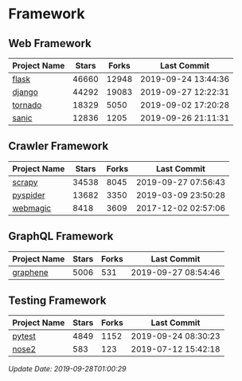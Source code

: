 # Framework

## Web Framework

| Project Name | Stars | Forks | Last Commit |
| ------------ | ----- | ----- | ----------- |
| [flask](https://github.com/pallets/flask) | 46660 | 12948 | 2019-09-24 13:44:36 |
| [django](https://github.com/django/django) | 44292 | 19083 | 2019-09-27 12:22:31 |
| [tornado](https://github.com/tornadoweb/tornado) | 18329 | 5050 | 2019-09-02 17:20:28 |
| [sanic](https://github.com/huge-success/sanic) | 12836 | 1205 | 2019-09-26 21:11:31 |

## Crawler Framework

| Project Name | Stars | Forks | Last Commit |
| ------------ | ----- | ----- | ----------- |
| [scrapy](https://github.com/scrapy/scrapy) | 34538 | 8045 | 2019-09-27 07:56:43 |
| [pyspider](https://github.com/binux/pyspider) | 13682 | 3350 | 2019-03-09 23:50:28 |
| [webmagic](https://github.com/code4craft/webmagic) | 8418 | 3609 | 2017-12-02 02:57:06 |

## GraphQL Framework

| Project Name | Stars | Forks | Last Commit |
| ------------ | ----- | ----- | ----------- |
| [graphene](https://github.com/graphql-python/graphene) | 5006 | 531 | 2019-09-27 08:54:46 |

## Testing Framework

| Project Name | Stars | Forks | Last Commit |
| ------------ | ----- | ----- | ----------- |
| [pytest](https://github.com/pytest-dev/pytest) | 4849 | 1152 | 2019-09-24 08:30:23 |
| [nose2](https://github.com/nose-devs/nose2) | 583 | 123 | 2019-07-12 15:42:18 |

*Update Date: 2019-09-28T01:00:29*